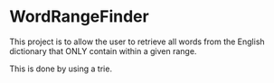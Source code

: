 # WordRangeFinder
This project is to allow the user to retrieve all words from the English dictionary that ONLY contain within a given range.  

This is done by using a trie.
